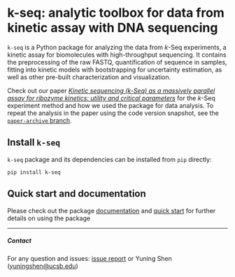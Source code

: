 k-seq: analytic toolbox for data from kinetic assay with DNA sequencing
==============================

`k-seq` is a Python package for analyzing the data from *k*-Seq experiments, a kinetic assay for biomolecules with high-throughput sequencing. It contains the preprocessing of the raw FASTQ, quantification of sequence in samples, fitting into kinetic models with bootstrapping for uncertainty estimation, as well as other pre-built characterization and visualization.


Check out our paper [*Kinetic sequencing (k-Seq) as a massively parallel assay for ribozyme kinetics: utility and critical parameters*](https://www.biorxiv.org/content/10.1101/2020.12.02.407346v1)
for the *k*-Seq experiment method and how we used the package for data analysis. To repeat the analysis in the paper using the code version snapshot, see the [`paper-archive` branch](https://github.com/ichen-lab-ucsb/k-seq/tree/paper-archive).


## Install `k-seq`

`k-seq` package and its dependencies can be installed from `pip` directly:
```shell script
pip install k-seq
```

## Quick start and documentation

Please check out the package [documentation](https://ichen-lab-ucsb.github.io/k-seq/) and [quick start](https://ichen-lab-ucsb.github.io/k-seq/) for further details on using the package

----
##### Contact
For any question and issues: [issue report](https://github.com/ichen-lab-ucsb/k-seq/issues) or Yuning Shen (yuningshen@ucsb.edu)
